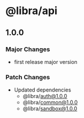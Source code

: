 # @libra/api

## 1.0.0

### Major Changes

- first release major version

### Patch Changes

- Updated dependencies
  - @libra/auth@1.0.0
  - @libra/common@1.0.0
  - @libra/sandbox@1.0.0
